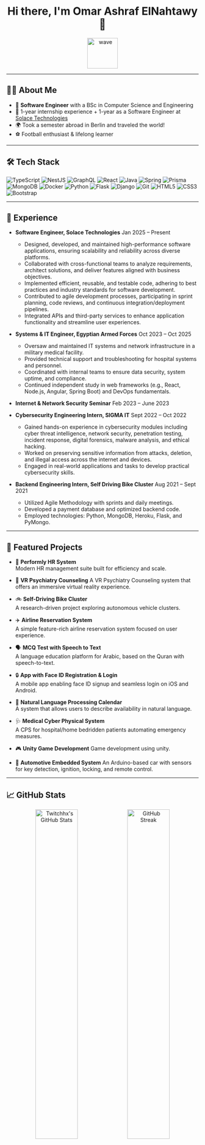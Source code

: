 <!-- Profile README for Twitchhx -->

<h1 align="center">Hi there, I'm Omar Ashraf ElNahtawy 👋</h1>

<p align="center">
  <img src="https://media.giphy.com/media/3o7aD2saalBwwftBIY/giphy.gif" width="80" alt="wave" />
</p>

---

## 👨‍💻 About Me

- 💼 **Software Engineer** with a BSc in Computer Science and Engineering  
- 🚀 1-year internship experience + 1-year as a Software Engineer at [Solace Technologies](https://solace.com/)
- 🌍 Took a semester abroad in Berlin and traveled the world!
- ⚽ Football enthusiast & lifelong learner

---

## 🛠️ Tech Stack

![TypeScript](https://img.shields.io/badge/-TypeScript-3178c6?style=for-the-badge&logo=typescript&logoColor=white)
![NestJS](https://img.shields.io/badge/-NestJS-e0234e?style=for-the-badge&logo=nestjs&logoColor=white)
![GraphQL](https://img.shields.io/badge/-GraphQL-e10098?style=for-the-badge&logo=graphql&logoColor=white)
![React](https://img.shields.io/badge/-React-61dafb?style=for-the-badge&logo=react&logoColor=black)
![Java](https://img.shields.io/badge/-Java-007396?style=for-the-badge&logo=java&logoColor=white)
![Spring](https://img.shields.io/badge/-Spring-6db33f?style=for-the-badge&logo=spring&logoColor=white)
![Prisma](https://img.shields.io/badge/-Prisma-2d3748?style=for-the-badge&logo=prisma&logoColor=white)
![MongoDB](https://img.shields.io/badge/-MongoDB-47a248?style=for-the-badge&logo=mongodb&logoColor=white)
![Docker](https://img.shields.io/badge/-Docker-2496ed?style=for-the-badge&logo=docker&logoColor=white)
![Python](https://img.shields.io/badge/-Python-3776ab?style=for-the-badge&logo=python&logoColor=white)
![Flask](https://img.shields.io/badge/-Flask-000000?style=for-the-badge&logo=flask&logoColor=white)
![Django](https://img.shields.io/badge/-Django-092e20?style=for-the-badge&logo=django&logoColor=white)
![Git](https://img.shields.io/badge/-Git-f05032?style=for-the-badge&logo=git&logoColor=white)
![HTML5](https://img.shields.io/badge/-HTML5-e34f26?style=for-the-badge&logo=html5&logoColor=white)
![CSS3](https://img.shields.io/badge/-CSS3-1572b6?style=for-the-badge&logo=css3&logoColor=white)
![Bootstrap](https://img.shields.io/badge/-Bootstrap-7952b3?style=for-the-badge&logo=bootstrap&logoColor=white)

---

## 💼 Experience

- **Software Engineer, Solace Technologies**  Jan 2025 – Present

  <ul>
    <li>Designed, developed, and maintained high-performance software applications, ensuring scalability and reliability across diverse platforms.</li>
    <li>Collaborated with cross-functional teams to analyze requirements, architect solutions, and deliver features aligned with business objectives.</li>
    <li>Implemented efficient, reusable, and testable code, adhering to best practices and industry standards for software development.</li>
    <li>Contributed to agile development processes, participating in sprint planning, code reviews, and continuous integration/deployment pipelines.</li>
    <li>Integrated APIs and third-party services to enhance application functionality and streamline user experiences.</li>
  </ul>


- **Systems & IT Engineer, Egyptian Armed Forces**  Oct 2023 – Oct 2025

  <ul>
    <li>Oversaw and maintained IT systems and network infrastructure in a military medical facility.</li>
    <li>Provided technical support and troubleshooting for hospital systems and personnel.</li>
    <li>Coordinated with internal teams to ensure data security, system uptime, and compliance.</li>
    <li>Continued independent study in web frameworks (e.g., React, Node.js, Angular, Spring Boot) and DevOps fundamentals.</li>
  </ul>


- **Internet & Network Security Seminar**  Feb 2023 – June 2023

- **Cybersecurity Engineering Intern, SIGMA IT**  Sept 2022 – Oct 2022

  <ul>
    <li>Gained hands-on experience in cybersecurity modules including cyber threat intelligence, network security, penetration testing, incident response, digital forensics, malware analysis, and ethical hacking.</li>
    <li>Worked on preserving sensitive information from attacks, deletion, and illegal access across the internet and devices.</li>
    <li>Engaged in real-world applications and tasks to develop practical cybersecurity skills.</li>
  </ul>


- **Backend Engineering Intern, Self Driving Bike Cluster**  Aug 2021 – Sept 2021
  <ul>
    <li>Utilized Agile Methodology with sprints and daily meetings.</li>
    <li>Developed a payment database and optimized backend code.</li>
    <li>Employed technologies: Python, MongoDB, Heroku, Flask, and PyMongo.</li>
  </ul>

---


## 🌟 Featured Projects

- 🏢 **Performly HR System**  
  Modern HR management suite built for efficiency and scale.

- 🧠 **VR Psychiatry Counseling**
  A VR Psychiatry Counseling system that offers an immersive virtual reality experience.

- 🚲 **Self-Driving Bike Cluster**  
  A research-driven project exploring autonomous vehicle clusters.

- ✈️ **Airline Reservation System**  
  A simple feature-rich airline reservation system focused on user experience.

- 🗣️ **MCQ Test with Speech to Text**  
  A language education platform for Arabic, based on the Quran with speech-to-text.

- 🔒 **App with Face ID Registration & Login**  
  A mobile app enabling face ID signup and seamless login on iOS and Android.

- 📅 **Natural Language Processing Calendar**  
  A system that allows users to describe availability in natural language.
  
- 🩺 **Medical Cyber Physical System**  
  A CPS for hospital/home bedridden patients automating emergency measures.

- 🎮 **Unity Game Development**
  Game development using unity.

- 🚗 **Automotive Embedded System**
  An Arduino-based car with sensors for key detection, ignition, locking, and remote control.

---

## 📈 GitHub Stats

<p align="center">
  <img src="https://github-readme-stats.vercel.app/api?username=Twitchhx&show_icons=true&theme=tokyonight&hide_border=true" alt="Twitchhx's GitHub Stats" width="47%"/>
  <img src="https://streak-stats.demolab.com?user=Twitchhx&theme=tokyonight&hide_border=true" alt="GitHub Streak" width="47%"/>
</p>

---

## 🌐 Connect With Me

[![LinkedIn](https://img.shields.io/badge/-LinkedIn-0077b5?style=for-the-badge&logo=linkedin&logoColor=white)](https://www.linkedin.com/in/omar-elnahtawy-1aa3761ba/)
<!-- Add more social links here if needed -->

---

<details>
  <summary>🎉 <b>Fun Fact</b></summary>
  - The first software bug was a literal moth stuck in a computer relay, discovered by Grace Hopper in 1947!
</details>

---

> “Code with passion, build with purpose.” 🚀
